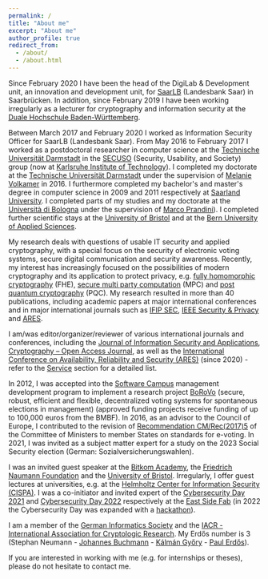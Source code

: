 ```yaml
---
permalink: /
title: "About me"
excerpt: "About me"
author_profile: true
redirect_from: 
  - /about/
  - /about.html
---
```


Since February 2020 I have been the head of the DigiLab & Development unit, an innovation and development unit, for [SaarLB](https://www.saarlb.de) (Landesbank Saar) in Saarbrücken. In addition, since February 2019 I have been working irregularly as a lecturer for cryptography and information security at the [Duale Hochschule Baden-Württemberg](https://www.karlsruhe.dhbw.de).

Between March 2017 and February 2020 I worked as Information Security Officer for SaarLB (Landesbank Saar). From May 2016 to February 2017 I worked as a postdoctoral researcher in computer science at the [Technische Universität Darmstadt](https://www.tu-darmstadt.de) in the [SECUSO](https://secuso.aifb.kit.edu) (Security, Usability, and Society) group (now at [Karlsruhe Institute of Technology](https://www.kit.edu)). I completed my doctorate at the [Technische Universität Darmstadt](https://www.tu-darmstadt.de) under the supervision of [Melanie Volkamer](https://secuso.aifb.kit.edu/Team_Volkamer.php) in 2016. I furthermore completed my bachelor's and master's degree in computer science in 2009 and 2011 respectively at [Saarland University](https://www.uni-saarland.de/start.html). I completed parts of my studies and my doctorate at the [Università di Bologna](https://www.unibo.it) under the supervision of [Marco Prandini](https://www.unibo.it/sitoweb/marco.prandini)). I completed further scientific stays at the [University of Bristol](https://www.bristol.ac.uk) and at the [Bern University of Applied Sciences](https://www.bfh.ch/).

My research deals with questions of usable IT security and applied cryptography, with a special focus on the security of electronic voting systems, secure digital communication and security awareness. Recently, my interest has increasingly focused on the possibilities of modern cryptography and its application to protect privacy, e.g. [fully homomorphic cryptography](https://shaih.github.io/pubs/he-chapter.pdf) (FHE), [secure multi party computation](https://www.cs.virginia.edu/~evans/pragmaticmpc/pragmaticmpc.pdf) (MPC) and [post quantum cryptography](https://core.ac.uk/download/pdf/144828958.pdf) (PQC). My research resulted in more than 40 publications, including academic papers at major international conferences and in major international journals such as [IFIP SEC](https://www.ifipsec.org), [IEEE Security & Privacy](https://www.computer.org/csdl/magazine/sp) and [ARES](https://www.ares-conference.eu). 

<!-- The most relevant result of my research is the development of a framework for evaluating the security of internet voting systems (SecIVo: a quantitative security evaluation framework for internet voting schemes and Election-Dependent Security Evaluation of Internet Voting Schemes) as well as the development of the internet voting system Pretty Understandable Democracy and the work on the practicability of the coercion-resistant internet voting system Civitas (Civitas and the real world und Towards A Practical JCJ / Civitas Implementation). In further research I dealt with the usability of the end-to-end verifiable Helios internet voting system (Helios Verification: To Alleviate, or to Nominate: Is That the Question, or Shall we Have Both?) as well as security awareness for SMEs (Don’t Be Deceived: The Message Might Be Fake and Effektiver Schutz vor betrügerischen Nachrichten). -->

I am/was editor/organizer/reviewer of various international journals and conferences, including the [Journal of Information Security and Applications](https://www.sciencedirect.com/journal/journal-of-information-security-and-applications),  [Cryptography – Open Access Journal](https://www.mdpi.com/journal/cryptography), as well as the [International Conference on Availability, Reliability and Security (ARES)](https://www.ares-conference.eu) (since 2020) - refer to the [Service](http://stephanneumann83.github.io/services/) section for a detailed list. 

In 2012, I was accepted into the [Software Campus](https://softwarecampus.de) management development program to implement a research project [BoRoVo](https://softwarecampus.de/projekt/borovo-sichere-robuste-effiziente-und-flexible-dezentrale-wahlsysteme-fuer-spontane-wahlen-in-managements/) (secure, robust, efficient and flexible, decentralized voting systems for spontaneous elections in management) (approved funding projects receive funding of up to 100,000 euros from the BMBF). In 2016, as an advisor to the Council of Europe, I contributed to the revision of [Recommendation CM/Rec(2017)5](https://rm.coe.int/0900001680726f6f) of the Committee of Ministers to member States on standards for e-voting. In 2021, I was invited as a subject matter expert for a study on the 2023 Social Security election (German: Sozialversicherungswahlen). 

I was an invited guest speaker at the [Bitkom Academy](https://bitkom-akademie.de), the [Friedrich Naumann Foundation](https://www.freiheit.org/de) and the [University of Bristol](https://www.bristol.ac.uk). Irregularly, I offer guest lectures at universities, e.g. at the [Helmholtz Center for Information Security (CISPA)](https://cms.cispa.saarland/poser_2122/). I was a co-initiator and invited expert of the [Cybersecurity Day 2021](https://eastsidefab.de/cybersecurity-keine-option-sondern-ein-muss/) and [Cybersecurity Day 2022](https://eastsidefab.de/cybersecurity-day-2022/) respectively at the [East Side Fab](https://eastsidefab.de/) (in 2022 the Cybersecurity Day was expanded with a [hackathon](https://www.youtube.com/watch?v=o4BG7ByAD2A)).

I am a member of the [German Informatics Society](https://www.gi.de) and the [IACR - International Association for Cryptologic Research](https://www.iacr.org). My Erdős number is 3 (Stephan Neumann - [Johannes Buchmann](https://en.wikipedia.org/wiki/Johannes_Buchmann) - [Kálmán Győry](https://hu.wikipedia.org/wiki/Győry_Kálmán) - [Paul Erdős](https://en.wikipedia.org/wiki/Paul_Erdős)).

If you are interested in working with me (e.g. for internships or theses), please do not hesitate to contact me.
